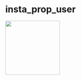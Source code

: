 # insta_prop_user

<p float="left">
  <img src="https://github.com/ibrahim126999/insta_prop_user/ibrahim/screenshots/1.png?raw=true" width="170" />
</p>
